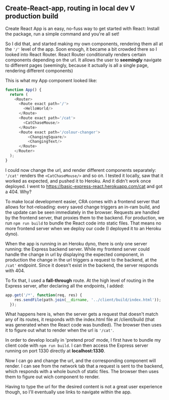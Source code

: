 ## Create-React-app, routing in local dev V production build

Create React App is an easy, no-fuss way to get started with React: Install the package, run a simple command and you're all set!

So I did that, and started making my own components, rendering them all at the ```'/'``` level of the app. Soon enough, it became a bit crowded there so I looked into React Router.
React Router conditionally renders certain components depending on the url. It allows the user to **seemingly** navigate to different pages (seemingly, because it actually is all a single page, rendering different components)

This is what my App component looked like:

```javascript
function App() {
  return (
    <Router>
      <Route exact path='/'>
        <HelloWorld/>
      </Route>
      <Route exact path='/cat'>
        <CatChaseMouse/>
      </Route>
      <Route exact path='/colour-changer'>
          <ChangingSquare/>
          <ChangingText/>
      </Route>
    </Router>
  );
}
```
I could now change the url, and render different components separately: ```'/cat'``` renders the ```<CatChaseMouse/>``` and so on. I tested it locally, saw that it worked as expected, and pushed it to Heroku. And it didn't work once deployed. I went to https://basic-express-react.herokuapp.com/cat and got a 404. Why?

To make local development easier, CRA comes with a frontend server that allows for hot-reloading: every saved change triggers an in-ram build, and the update can be seen immediately in the browser. Requests are handled by the frontend server, that proxies them to the backend.
For production, we run ```npm run build``` to bundle the React code into static files. That means no more frontend server when we deploy our code (I deployed it to an Heroku dyno).

When the app is running in an Heroku dyno, there is only one server running: the Express backend server. While my frontend server could handle the change in url by displaying the expected component, in production the change in the url triggers a request to the backend, at the ```/cat'``` endpoint. Since it doesn't exist in the backend, the server responds with 404.

To fix that, I used a **fall-through** route. At the high level of routing in the Express server, after declaring all the endpoints, I added:
```javascript
app.get('/*', function(req, res) {
    res.sendFile(path.join(__dirname, '../client/build/index.html'));
  });
```
What happens here is, when the server gets a request that doesn't match any of its routes, it responds with the index.html file at /client/build (that was generated when the React code was bundled). The browser then uses it to figure out what to render when the url is ```'/cat'```.

In order to develop locally in 'pretend prod' mode, I first have to bundle my client code with ```npm run build```. I can then access the Express server running on port 1330 directly at **localhost:1330**.

Now I can go and change the url, and the corresponding component will render. I can see from the network tab that a request is sent to the backend, which responds with a whole bunch of static files. The browser then uses them to figure out wich component to render.

Having to type the url for the desired content is not a great user experience though, so I'll eventually use links to navigate within the app.
